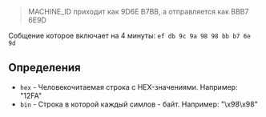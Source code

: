 
> MACHINE_ID приходит как 9D6E B7BB, а отправляется как BBB7 6E9D

Собщение которое включает на 4 минуты: `ef db 9c 9a 98 98 bb b7 6e 9d`

## Определения

* `hex` - Человекочитаемая строка с HEX-значениями. Например:  "12FA"
* `bin` - Строка в которой каждый симлов - байт. Например: "\x98\x98"
